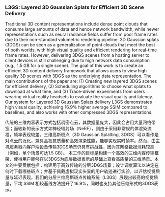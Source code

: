 ### L3GS: Layered 3D Gaussian Splats for Efficient 3D Scene Delivery

Traditional 3D content representations include dense point clouds that consume large amounts of data and hence network bandwidth, while newer representations such as neural radiance fields suffer from poor frame rates due to their non-standard volumetric rendering pipeline. 3D Gaussian splats (3DGS) can be seen as a generalization of point clouds that meet the best of both worlds, with high visual quality and efficient rendering for real-time frame rates. However, delivering 3DGS scenes from a hosting server to client devices is still challenging due to high network data consumption (e.g., 1.5 GB for a single scene). The goal of this work is to create an efficient 3D content delivery framework that allows users to view high quality 3D scenes with 3DGS as the underlying data representation. The main contributions of the paper are: (1) Creating new layered 3DGS scenes for efficient delivery, (2) Scheduling algorithms to choose what splats to download at what time, and (3) Trace-driven experiments from users wearing virtual reality headsets to evaluate the visual quality and latency. Our system for Layered 3D Gaussian Splats delivery L3GS demonstrates high visual quality, achieving 16.9% higher average SSIM compared to baselines, and also works with other compressed 3DGS representations.

传统的三维内容表示方式包括稠密点云，其数据量庞大，因此会占用大量网络带宽；而较新的表示方式如神经辐射场（NeRF），则由于采用非常规的体渲染流程，帧率表现较差。三维高斯斑点（3D Gaussian Splatting, 3DGS）可以看作是对点云的泛化，兼具高视觉质量和高效渲染性能，能够实现实时帧率。然而，由主机服务器向客户端设备传输3DGS场景仍具有挑战性，因为其网络数据消耗较高（例如，单个场景可达1.5 GB）。
本工作的目标是构建一个高效的三维内容传输框架，使得用户能够在以3DGS为底层数据表示的基础上查看高质量的三维场景。本文的主要贡献包括：构建用于高效传输的分层3DGS场景；设计调度算法以决定在何时下载哪些斑点；并基于佩戴虚拟现实头显的用户轨迹进行实验，以评估视觉质量与延迟表现。我们的分层三维高斯斑点传输系统（L3GS）展现出较高的视觉质量，平均 SSIM 相较基线方法提升了16.9%，同时也支持其他压缩形式的3DGS表示。

